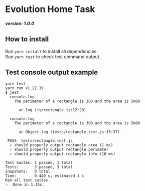 # Evolution Home Task
##### version: 1.0.0

## How to install
Run `yarn install` to install all dependencies.  
Run `yarn test` to check test command output.

## Test console output example
```
yarn test 
yarn run v1.22.19
$ jest
  console.log
    The perimeter of a rectangle is 300 and the area is 5000

      at log (js/rectangle.js:12:20)

  console.log
    The perimeter of a rectangle is 300 and the area is 5000

      at Object.log (tests/rectangle.test.js:15:37)

 PASS  tests/rectangle.test.js
  ✓ should properly output rectangle area (1 ms)
  ✓ should properly output rectangle perimeter
  ✓ should properly output rectangle info (16 ms)

Test Suites: 1 passed, 1 total
Tests:       3 passed, 3 total
Snapshots:   0 total
Time:        0.449 s, estimated 1 s
Ran all test suites.
✨  Done in 1.15s.
```